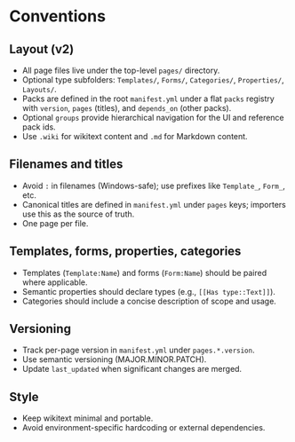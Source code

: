 ﻿# Conventions

## Layout (v2)

- All page files live under the top-level `pages/` directory.
- Optional type subfolders: `Templates/`, `Forms/`, `Categories/`, `Properties/`, `Layouts/`.
- Packs are defined in the root `manifest.yml` under a flat `packs` registry with `version`, `pages` (titles), and `depends_on` (other packs).
- Optional `groups` provide hierarchical navigation for the UI and reference pack ids.
- Use `.wiki` for wikitext content and `.md` for Markdown content.

## Filenames and titles

- Avoid `:` in filenames (Windows-safe); use prefixes like `Template_`, `Form_`, etc.
- Canonical titles are defined in `manifest.yml` under `pages` keys; importers use this as the source of truth.
- One page per file.

## Templates, forms, properties, categories

- Templates (`Template:Name`) and forms (`Form:Name`) should be paired where applicable.
- Semantic properties should declare types (e.g., `[[Has type::Text]]`).
- Categories should include a concise description of scope and usage.

## Versioning

- Track per-page version in `manifest.yml` under `pages.*.version`.
- Use semantic versioning (MAJOR.MINOR.PATCH).
- Update `last_updated` when significant changes are merged.

## Style

- Keep wikitext minimal and portable.
- Avoid environment-specific hardcoding or external dependencies.

